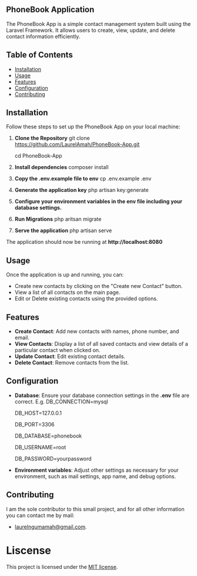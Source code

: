 ## PhoneBook Application

The PhoneBook App is a simple contact management system built using the Laravel Framework. It allows users to create, view, update, and delete contact information efficiently.

## Table of Contents

- [Installation](#installation)
- [Usage](#usage)
- [Features](#features)
- [Configuration](#configuration)
- [Contributing](#contributing)

## Installation

Follow these steps to set up the PhoneBook App on your local machine:

1. **Clone the Repository**
    git clone https://github.com/LaurelAmah/PhoneBook-App.git

    cd PhoneBook-App

2. **Install dependencies**
    composer install

3. **Copy the .env.example file to env**
    cp .env.example .env

4. **Generate the application key**
    php artisan key:generate

5. **Configure your environment variables in the env file including your database settings.**

6. **Run Migrations**
    php aritsan migrate

7. **Serve the application**
    php artisan serve

The application should now be running at **http://localhost:8080**

## Usage
Once the application is up and running, you can:
- Create new contacts by clicking on the "Create new Contact" button.
- View a list of all contacts on the main page.
- Edit or Delete existing contacts using the provided options.

## Features

- **Create Contact**: Add new contacts with names, phone number, and email.
- **View Contacts**: Display a list of all saved contacts and view details of a particular contact when clicked on.
- **Update Contact**: Edit existing contact details.
- **Delete Contact**: Remove contacts from the list.

## Configuration

- **Database**: Ensure your database connection settings in the **.env** file are correct. 
E.g.
    DB_CONNECTION=mysql

    DB_HOST=127.0.0.1

    DB_PORT=3306

    DB_DATABASE=phonebook

    DB_USERNAME=root
    
    DB_PASSWORD=yourpassword

- **Environment variables**: Adjust other settings as necessary for your environment, such as mail settings, app name, and debug options.

## Contributing
I am the sole contributor to this small project, and for all other information you can contact me by mail:
- laurelngumamah@gmail.com.

# Liscense
This project is licensed under the [MIT license](https://opensource.org/licenses/MIT).
